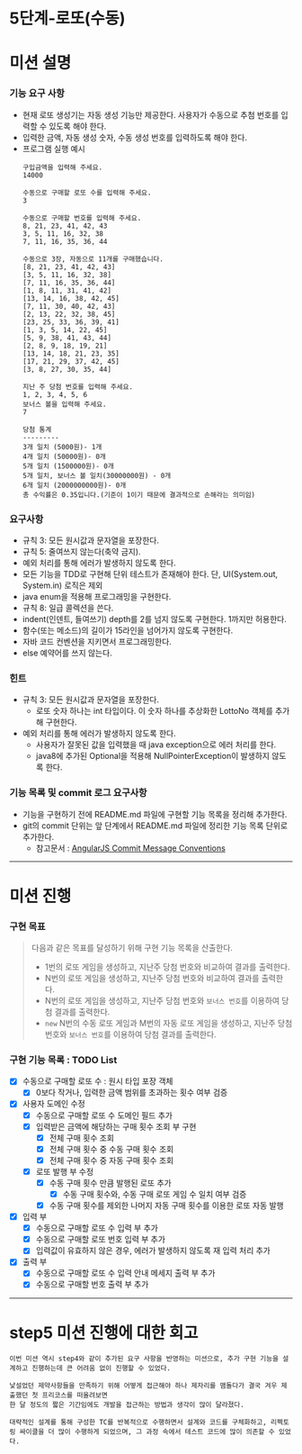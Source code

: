 5단계-로또(수동)
===
# 미션 설명
### 기능 요구 사항
- 현재 로또 생성기는 자동 생성 기능만 제공한다. 사용자가 수동으로 추첨 번호를 입력할 수 있도록 해야 한다.
- 입력한 금액, 자동 생성 숫자, 수동 생성 번호를 입력하도록 해야 한다.
- 프로그램 실행 예시 
    ```
    구입금액을 입력해 주세요.
    14000
    
    수동으로 구매할 로또 수를 입력해 주세요.
    3
    
    수동으로 구매할 번호를 입력해 주세요.
    8, 21, 23, 41, 42, 43
    3, 5, 11, 16, 32, 38
    7, 11, 16, 35, 36, 44
    
    수동으로 3장, 자동으로 11개를 구매했습니다.
    [8, 21, 23, 41, 42, 43]
    [3, 5, 11, 16, 32, 38]
    [7, 11, 16, 35, 36, 44]
    [1, 8, 11, 31, 41, 42]
    [13, 14, 16, 38, 42, 45]
    [7, 11, 30, 40, 42, 43]
    [2, 13, 22, 32, 38, 45]
    [23, 25, 33, 36, 39, 41]
    [1, 3, 5, 14, 22, 45]
    [5, 9, 38, 41, 43, 44]
    [2, 8, 9, 18, 19, 21]
    [13, 14, 18, 21, 23, 35]
    [17, 21, 29, 37, 42, 45]
    [3, 8, 27, 30, 35, 44]
    
    지난 주 당첨 번호를 입력해 주세요.
    1, 2, 3, 4, 5, 6
    보너스 볼을 입력해 주세요.
    7
    
    당첨 통계
    ---------
    3개 일치 (5000원)- 1개
    4개 일치 (50000원)- 0개
    5개 일치 (1500000원)- 0개
    5개 일치, 보너스 볼 일치(30000000원) - 0개
    6개 일치 (2000000000원)- 0개
    총 수익률은 0.35입니다.(기준이 1이기 때문에 결과적으로 손해라는 의미임)
    ```

### 요구사항
- 규칙 3: 모든 원시값과 문자열을 포장한다.
- 규칙 5: 줄여쓰지 않는다(축약 금지).
- 예외 처리를 통해 에러가 발생하지 않도록 한다.
- 모든 기능을 TDD로 구현해 단위 테스트가 존재해야 한다. 단, UI(System.out, System.in) 로직은 제외
- java enum을 적용해 프로그래밍을 구현한다.
- 규칙 8: 일급 콜렉션을 쓴다.
- indent(인덴트, 들여쓰기) depth를 2를 넘지 않도록 구현한다. 1까지만 허용한다.
- 함수(또는 메소드)의 길이가 15라인을 넘어가지 않도록 구현한다.
- 자바 코드 컨벤션을 지키면서 프로그래밍한다.
- else 예약어를 쓰지 않는다.

### 힌트
- 규칙 3: 모든 원시값과 문자열을 포장한다.
  - 로또 숫자 하나는 int 타입이다. 이 숫자 하나를 추상화한 LottoNo 객체를 추가해 구현한다.
- 예외 처리를 통해 에러가 발생하지 않도록 한다.
  - 사용자가 잘못된 값을 입력했을 때 java exception으로 에러 처리를 한다.
  - java8에 추가된 Optional을 적용해 NullPointerException이 발생하지 않도록 한다.

### 기능 목록 및 commit 로그 요구사항
- 기능을 구현하기 전에 README.md 파일에 구현할 기능 목록을 정리해 추가한다.
- git의 commit 단위는 앞 단계에서 README.md 파일에 정리한 기능 목록 단위로 추가한다.
  - 참고문서 : [AngularJS Commit Message Conventions](https://gist.github.com/stephenparish/9941e89d80e2bc58a153)

---

# 미션 진행
### 구현 목표
> 다음과 같은 목표를 달성하기 위해 구현 기능 목록을 산출한다.
> - 1번의 로또 게임을 생성하고, 지난주 당첨 번호와 비교하여 결과를 출력한다.
> - N번의 로또 게임을 생성하고, 지난주 당첨 번호와 비교하여 결과를 출력한다.
> - N번의 로또 게임을 생성하고, 지난주 당첨 번호와 `보너스 번호`를 이용하여 당첨 결과를 출력한다.
> - `new` N번의 수동 로또 게임과 M번의 자동 로또 게임을 생성하고, 지난주 당첨 번호와 `보너스 번호`를 이용하여 당첨 결과를 출력한다.

### 구현 기능 목록 : TODO List
- [x] 수동으로 구매할 로또 수 : 원시 타입 포장 객체
  - [x] 0보다 작거나, 입력한 금액 범위를 초과하는 횟수 여부 검증

- [x] 사용자 도메인 수정
  - [x] 수동으로 구매할 로또 수 도메인 필드 추가
  - [x] 입력받은 금액에 해당하는 구매 횟수 조회 부 구현
    - [x] 전체 구매 횟수 조회
    - [x] 전체 구매 횟수 중 수동 구매 횟수 조회
    - [x] 전체 구매 횟수 중 자동 구매 횟수 조회
  - [x] 로또 발행 부 수정
    - [x] 수동 구매 횟수 만큼 발행된 로또 추가
      - [x] 수동 구매 횟수와, 수동 구매 로또 게임 수 일치 여부 검증  
    - [x] 수동 구매 횟수를 제외한 나머지 자동 구매 횟수를 이용한 로또 자동 발행

- [x] 입력 부
  - [x] 수동으로 구매할 로또 수 입력 부 추가
  - [x] 수동으로 구매할 로또 번호 입력 부 추가
  - [x] 입력값이 유효하지 않은 경우, 에러가 발생하지 않도록 재 입력 처리 추가
  
- [x] 출력 부
  - [x] 수동으로 구매할 로또 수 입력 안내 메세지 출력 부 추가
  - [x] 수동으로 구매할 번호 출력 부 추가
---

# step5 미션 진행에 대한 회고
```
이번 미션 역시 step4와 같이 추가된 요구 사항을 반영하는 미션으로, 추가 구현 기능을 설계하고 진행하는데 큰 어려움 없이 진행할 수 있었다.

낯설었던 제약사항들을 만족하기 위해 어떻게 접근해야 하나 제자리를 맴돌다가 결국 겨우 제출했던 첫 프리코스를 떠올려보면
한 달 정도의 짧은 기간임에도 개발을 접근하는 방법과 생각이 많이 달라졌다.

대략적인 설계를 통해 구성한 TC를 반복적으로 수행하면서 설계와 코드를 구체화하고, 리펙토링 싸이클을 더 많이 수행하게 되었으며, 그 과정 속에서 테스트 코드에 많이 의존할 수 있었다.
```
